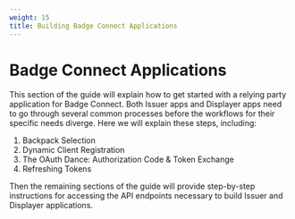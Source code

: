 ```yaml
---
weight: 15
title: Building Badge Connect Applications
---
```


# Badge Connect Applications

This section of the guide will explain how to get started with a relying party application for Badge Connect. Both Issuer apps and Displayer apps need to go through several common processes before the workflows for their specific needs diverge. Here we will explain these steps, including:

1. Backpack Selection
2. Dynamic Client Registration
3. The OAuth Dance: Authorization Code & Token Exchange
4. Refreshing Tokens

Then the remaining sections of the guide will provide step-by-step instructions for accessing the API endpoints necessary to build Issuer and Displayer applications.
